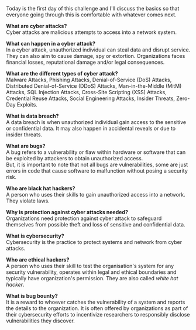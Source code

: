 <p>
Today is the first day of this challenge and I'll discuss the basics so that everyone going through this is comfortable with whatever comes next.<br />

**What are cyber attacks?**<br />
Cyber attacks are malicious attempts to access into a network system.<br />

**What can happen in a cyber attack?**<br />
In a cyber attack, unauthorized individual can steal data and disrupt service.
They can also aim to cause damage, spy or extortion.
Organizations faces financial losses, reputational damage and/or legal consequences.<br />

**What are the different types of cyber attack?**<br />
Malware Attacks, Phishing Attacks, Denial-of-Service (DoS) Attacks, Distributed Denial-of-Service (DDoS) Attacks, Man-in-the-Middle (MitM) Attacks,
SQL Injection Attacks, Cross-Site Scripting (XSS) Attacks, Credential Reuse Attacks, Social Engineering Attacks, Insider Threats, Zero-Day Exploits.<br />

**What is data breach?**<br />
A data breach is when unauthorized individual gain access to the sensitive or confidential data. It may also happen in accidental reveals or due to insider threats.<br />

**What are bugs?**<br />
A bug refers to a vulnerability or flaw within hardware or software that can be exploited by attackers to obtain unauthorized access.<br />
But, it is important to note that not all bugs are vulnerabilities, some are just errors in code that cause software to malfunction without posing a security risk.<br />

**Who are black hat hackers?**<br />
A person who uses their skills to gain unauthorized access into a network. They violate laws.<br />

**Why is protection against cyber attacks needed?**<br />
Organizations need protection against cyber attack to safeguard themselves from possible theft and loss of sensitive and confidential data.<br />

**What is cybersecurity?**<br />
Cybersecurity is the practice to protect systems and network from cyber attacks.<br />

**Who are ethical hackers?**<br />
A person who uses their skill to test the organisation's system for any security vulnerability, operates within legal and ethical boundaries and typically have organization's permission.
They are also called *white hat hacker*.<br />

**What is bug bounty?**<br />
It is a reward to whoever catches the vulnerability of a system and reports the details to the organization.
It is often offered by organizations as part of their cybersecurity efforts to incentivize researchers to responsibly disclose vulnerabilities they discover.
</p>
